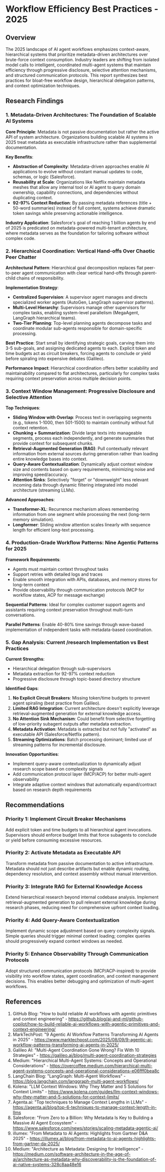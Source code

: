 # Workflow Efficiency Best Practices - 2025

## Overview

The 2025 landscape of AI agent workflows emphasizes context-aware, hierarchical systems that prioritize metadata-driven architectures over brute-force context consumption. Industry leaders are shifting from isolated model calls to intelligent, coordinated multi-agent systems that maintain efficiency through progressive disclosure, selective attention mechanisms, and structured communication protocols. This report synthesizes best practices for bloat-free workflow design, hierarchical delegation patterns, and context optimization techniques.

## Research Findings

### 1. Metadata-Driven Architectures: The Foundation of Scalable AI Systems

**Core Principle**: Metadata is not passive documentation but rather the active API of system architecture. Organizations building scalable AI systems in 2025 treat metadata as executable infrastructure rather than supplemental documentation.

**Key Benefits**:
- **Abstraction of Complexity**: Metadata-driven approaches enable AI applications to evolve without constant manual updates to code, schemas, or logic (Salesforce).
- **Reusability at Scale**: Organizations like Netflix maintain metadata meshes that allow any internal tool or AI agent to query domain ownership, capability connections, and dependencies without duplicating context.
- **92-97% Context Reduction**: By passing metadata references (title + 50-word summaries) instead of full content, systems achieve dramatic token savings while preserving actionable intelligence.

**Industry Application**: Salesforce's goal of reaching 1 billion agents by end of 2025 is predicated on metadata-powered multi-tenant architecture, where metadata serves as the foundation for tailoring software without complex code.

### 2. Hierarchical Coordination: Vertical Hand-offs Over Chaotic Peer Chatter

**Architectural Pattern**: Hierarchical goal decomposition replaces flat peer-to-peer agent communication with clear vertical hand-offs through parent-child chains of responsibility.

**Implementation Strategy**:
- **Centralized Supervision**: A supervisor agent manages and directs specialized worker agents (AutoGen, LangGraph supervisor patterns).
- **Multi-Level Hierarchy**: Supervisors manage other supervisors for complex tasks, enabling system-level parallelism (MegaAgent, LangGraph hierarchical teams).
- **Two-Tier Planning**: Top-level planning agents decompose tasks and coordinate modular sub-agents responsible for domain-specific processing.

**Best Practice**: Start small by identifying strategic goals, carving them into 3-5 sub-goals, and assigning dedicated agents to each. Explicit token and time budgets act as circuit breakers, forcing agents to conclude or yield before spiraling into expensive debates (Galileo).

**Performance Impact**: Hierarchical coordination offers better scalability and maintainability compared to flat architectures, particularly for complex tasks requiring context preservation across multiple decision points.

### 3. Context Window Management: Progressive Disclosure and Selective Attention

**Top Techniques**:
- **Sliding Window with Overlap**: Process text in overlapping segments (e.g., tokens 1-1000, then 501-1500) to maintain continuity without full context retention.
- **Chunking + Summarization**: Divide large texts into manageable segments, process each independently, and generate summaries that provide context for subsequent chunks.
- **Retrieval-Augmented Generation (RAG)**: Pull contextually relevant information from external sources during generation rather than loading entire knowledge bases into context.
- **Query-Aware Contextualization**: Dynamically adjust context window size and contents based on query requirements, minimizing noise and improving speed/accuracy.
- **Attention Sinks**: Selectively "forget" or "downweight" less relevant incoming data through dynamic filtering integrated into model architecture (streaming LLMs).

**Advanced Approaches**:
- **Transformer-XL**: Recurrence mechanism allows remembering information from one segment while processing the next (long-term memory simulation).
- **Longformer**: Sliding window attention scales linearly with sequence length for efficient long-text processing.

### 4. Production-Grade Workflow Patterns: Nine Agentic Patterns for 2025

**Framework Requirements**:
- Agents must maintain context throughout tasks
- Support retries with detailed logs and traces
- Enable smooth integration with APIs, databases, and memory stores for long-term context
- Provide observability through communication protocols (MCP for workflow states, ACP for message exchange)

**Sequential Patterns**: Ideal for complex customer support agents and assistants requiring context preservation throughout multi-turn conversations.

**Parallel Patterns**: Enable 40-80% time savings through wave-based implementation of independent tasks with metadata-based coordination.

### 5. Gap Analysis: Current /research Implementation vs Best Practices

**Current Strengths**:
- Hierarchical delegation through sub-supervisors
- Metadata extraction for 92-97% context reduction
- Progressive disclosure through topic-based directory structure

**Identified Gaps**:
1. **No Explicit Circuit Breakers**: Missing token/time budgets to prevent agent spiraling (best practice from Galileo).
2. **Limited RAG Integration**: Current architecture doesn't explicitly leverage retrieval-augmented generation for external knowledge access.
3. **No Attention Sink Mechanism**: Could benefit from selective forgetting of low-priority subagent outputs after metadata extraction.
4. **Metadata Activation**: Metadata is extracted but not fully "activated" as executable API (Salesforce/Netflix pattern).
5. **Streaming Optimizations**: Batch processing dominant; limited use of streaming patterns for incremental disclosure.

**Innovation Opportunities**:
- Implement query-aware contextualization to dynamically adjust research scope based on complexity signals
- Add communication protocol layer (MCP/ACP) for better multi-agent observability
- Integrate adaptive context windows that automatically expand/contract based on research depth requirements

## Recommendations

### Priority 1: Implement Circuit Breaker Mechanisms
Add explicit token and time budgets to all hierarchical agent invocations. Supervisors should enforce budget limits that force subagents to conclude or yield before consuming excessive resources.

### Priority 2: Activate Metadata as Executable API
Transform metadata from passive documentation to active infrastructure. Metadata should not just describe artifacts but enable dynamic routing, dependency resolution, and context assembly without manual intervention.

### Priority 3: Integrate RAG for External Knowledge Access
Extend hierarchical research beyond internal codebase analysis. Implement retrieval-augmented generation to pull relevant external knowledge during research phases, reducing need for comprehensive upfront context loading.

### Priority 4: Add Query-Aware Contextualization
Implement dynamic scope adjustment based on query complexity signals. Simple queries should trigger minimal context loading; complex queries should progressively expand context windows as needed.

### Priority 5: Enhance Observability Through Communication Protocols
Adopt structured communication protocols (MCP/ACP-inspired) to provide visibility into workflow states, agent coordination, and context management decisions. This enables better debugging and optimization of multi-agent workflows.

## References

1. GitHub Blog: "How to build reliable AI workflows with agentic primitives and context engineering" - https://github.blog/ai-and-ml/github-copilot/how-to-build-reliable-ai-workflows-with-agentic-primitives-and-context-engineering/
2. MarkTechPost: "9 Agentic AI Workflow Patterns Transforming AI Agents in 2025" - https://www.marktechpost.com/2025/08/09/9-agentic-ai-workflow-patterns-transforming-ai-agents-in-2025/
3. Galileo AI: "Multi-Agent Coordination Gone Wrong? Fix With 10 Strategies" - https://galileo.ai/blog/multi-agent-coordination-strategies
4. Medium: "Hierarchical Multi-Agent Systems: Concepts and Operational Considerations" - https://overcoffee.medium.com/hierarchical-multi-agent-systems-concepts-and-operational-considerations-e06fff0bea8c
5. LangChain Blog: "LangGraph: Multi-Agent Workflows" - https://blog.langchain.com/langgraph-multi-agent-workflows/
6. Kolena: "LLM Context Windows: Why They Matter and 5 Solutions for Context Limits" - https://www.kolena.com/guides/llm-context-windows-why-they-matter-and-5-solutions-for-context-limits/
7. Agenta.ai: "Top techniques to Manage Context Lengths in LLMs" - https://agenta.ai/blog/top-6-techniques-to-manage-context-length-in-llms
8. Salesforce: "From Zero to a Billion: Why Metadata Is Key to Building a Massive AI Agent Ecosystem" - https://www.salesforce.com/news/stories/scaling-metadata-agentic-ai/
9. illumex: "From Metadata to AI Agents: Highlights from Gartner D&A 2025" - https://illumex.ai/blog/from-metadata-to-ai-agents-highlights-from-gartner-da-2025/
10. Medium: "Architecture as Metadata: Designing for Intelligence" - https://medium.com/software-architecture-in-the-age-of-ai/architecture-as-metadata-why-discoverability-is-the-foundation-of-ai-native-systems-328c8aa48e16
